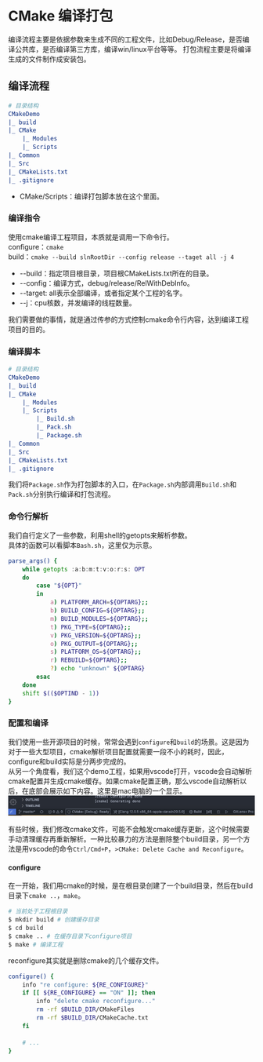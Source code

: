 # CMake 编译打包

编译流程主要是依据参数来生成不同的工程文件，比如Debug/Release，是否编译公共库，是否编译第三方库，编译win/linux平台等等。
打包流程主要是将编译生成的文件制作成安装包。

## 编译流程
```CMake
# 目录结构
CMakeDemo
|_ build
|_ CMake
    |_ Modules
    |_ Scripts
|_ Common
|_ Src
|_ CMakeLists.txt
|_ .gitignore
```

* CMake/Scripts：编译打包脚本放在这个里面。

### 编译指令
使用cmake编译工程项目，本质就是调用一下命令行。  
configure：`cmake`  
build：`cmake --build slnRootDir --config release --taget all -j 4`
* --build：指定项目根目录，项目根CMakeLists.txt所在的目录。
* --config：编译方式，debug/release/RelWithDebInfo。
* --target: all表示全部编译，或者指定某个工程的名字。
* --j：cpu核数，并发编译的线程数量。

我们需要做的事情，就是通过传参的方式控制cmake命令行内容，达到编译工程项目的目的。

### 编译脚本
```CMake
# 目录结构
CMakeDemo
|_ build
|_ CMake
    |_ Modules
    |_ Scripts
        |_ Build.sh
        |_ Pack.sh
        |_ Package.sh
|_ Common
|_ Src
|_ CMakeLists.txt
|_ .gitignore
```
我们将`Package.sh`作为打包脚本的入口，在`Package.sh`内部调用`Build.sh`和`Pack.sh`分别执行编译和打包流程。

### 命令行解析
我们自行定义了一些参数，利用shell的getopts来解析参数。  
具体的函数可以看脚本`Bash.sh`，这里仅为示意。
```bash
parse_args() {
    while getopts :a:b:m:t:v:o:r:s: OPT
    do
        case "${OPT}" 
        in
            a) PLATFORM_ARCH=${OPTARG};;
            b) BUILD_CONFIG=${OPTARG};;
            m) BUILD_MODULES=${OPTARG};;
            t) PKG_TYPE=${OPTARG};;
            v) PKG_VERSION=${OPTARG};;
            o) PKG_OUTPUT=${OPTARG};;
            s) PLATFORM_OS=${OPTARG};;
            r) REBUILD=${OPTARG};;
            ?) echo "unknown" ${OPTARG}
        esac
    done
    shift $(($OPTIND - 1))
}
```

### 配置和编译
我们使用一些开源项目的时候，常常会遇到`configure`和`build`的场景。这是因为对于一些大型项目，cmake解析项目配置就需要一段不小的耗时，因此，configure和build实际是分两步完成的。  
从另一个角度看，我们这个demo工程，如果用vscode打开，vscode会自动解析cmake配置并生成cmake缓存。如果cmake配置正确，那么vscode自动解析以后，在底部会展示如下内容。这里是mac电脑的一个显示。
![picture 1](../../../images/aa5ee5db81e1375882c2eee48e7ebdc4053aafaf07045d09633f53107bde76fa.png)  

有些时候，我们修改cmake文件，可能不会触发cmake缓存更新，这个时候需要手动清理缓存再重新解析。一种比较暴力的方法是删除整个build目录，另一个方法是用vscode的命令`Ctrl/Cmd+P`，`>CMake: Delete Cache and Reconfigure`。

#### configure
在一开始，我们用cmake的时候，是在根目录创建了一个build目录，然后在build目录下`cmake ..`，`make`。
```bash
# 当前处于工程根目录
$ mkdir build # 创建缓存目录
$ cd build
$ cmake .. # 在缓存目录下configure项目
$ make # 编译工程
```
reconfigure其实就是删除cmake的几个缓存文件。
```bash
configure() {
    info "re configure: ${RE_CONFIGURE}"
    if [[ ${RE_CONFIGURE} == "ON" ]]; then
        info "delete cmake reconfigure..."
        rm -rf $BUILD_DIR/CMakeFiles
        rm -rf $BUILD_DIR/CMakeCache.txt
    fi

    # ...
}
```